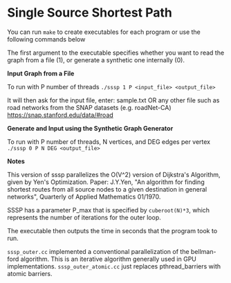 Single Source Shortest Path
===========================

You can run ```make``` to create executables for each program or use the following commands below

The first argument to the executable specifies whether you want to read the graph from a file (1), or generate a synthetic one internally (0).

**Input Graph from a File**

To run with P number of threads
  ```./sssp 1 P <input_file> <output_file>```
  
  It will then ask for the input file, enter:
  sample.txt
  OR any other file such as road networks from the SNAP datasets (e.g. roadNet-CA)
  https://snap.stanford.edu/data/#road

**Generate and Input using the Synthetic Graph Generator**

To run with P number of threads, N vertices, and DEG edges per vertex
  ```./sssp 0 P N DEG <output_file>```

**Notes**

This version of sssp parallelizes the O(V^2) version of Dijkstra's Algorithm, given by Yen's Optimization.
Paper: J.Y.Yen, "An algorithm for finding shortest routes from all source nodes to a given destination in general networks", Quarterly of Applied Mathematics 01/1970.

SSSP has a parameter P_max that is specified by ```cuberoot(N)*3```, which represents the number of iterations for the outer loop.

The executable then outputs the time in seconds that the program took to run.

```sssp_outer.cc``` implemented a conventional parallelization of the bellman-ford algorithm. This is an iterative algorithm generally used in GPU implementations. ```sssp_outer_atomic.cc``` just replaces pthread_barriers with atomic barriers.
